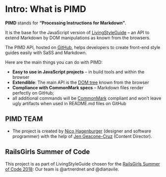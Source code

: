 # Intro: What is PIMD

__PIMD__
stands for __“Processing Instructions for Markdown”__.

It is the base for the JavaScript version of [LivingStyleGuide](https://github.com/livingstyleguide/livingstyleguide) – an API to extend Markdown by DOM manipulations as known from the browsers.

The PIMD API, hosted on [GitHub](https://github.com/hagenburger/pimd), helps developers to create front-end style guides easily with SaSS and Markdown.
  
Here are the main things you can do with PIMD:

- __Easy to use in JavaScript projects__ – in build tools and within the browser
- __Extendible__: The main API is the [DOM tree](https://developer.mozilla.org/en-US/docs/Web/API/Document_Object_Model) known from the browser
- __Compliance with CommonMark specs__ – Markdown files render perfectly on GitHub;
- all additional commands will be [CommonMark](https://commonmark.org/) compliant and won’t leave ugly artifacts when used in README.md files on GitHub

## PIMD TEAM

- The project is created by [Nico Hagenburger](http://www.twitter.com/hagenburger) (designer and software programmer) with the help of [Jen Geacone-Cruz](https://twitter.com/anomiseditrix) (Content Director).

## RailsGirls Summer of Code

This project is as part of LivingStyleGuide chosen for the [RailsGirls Summer of Code 2018](https://railsgirlssummerofcode.org/): Our team is @artnerdnet and @dianavile.

